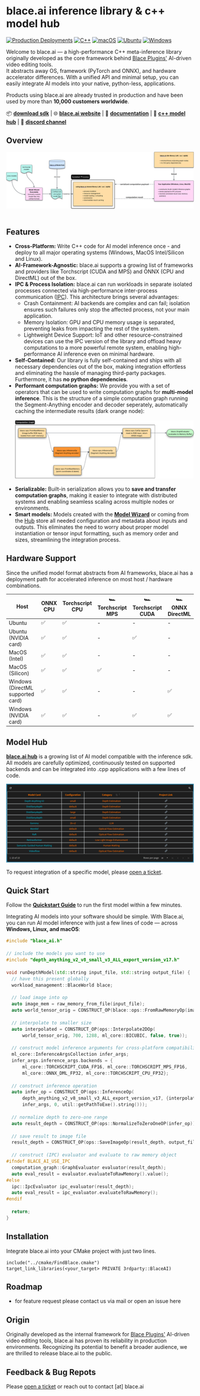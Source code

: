 # blace.ai inference library & c++ model hub  

[![Production Deployments](https://img.shields.io/badge/Production%20Deployments-10.000+-blue)](#) [![C++](https://img.shields.io/badge/C++-%2300599C.svg?logo=c%2B%2B&logoColor=white)](#) [![macOS](https://img.shields.io/badge/macOS-000000?logo=apple&logoColor=F0F0F0)](#) [![Ubuntu](https://img.shields.io/badge/Ubuntu-E95420?logo=ubuntu&logoColor=white)](#) [![Windows](https://custom-icon-badges.demolab.com/badge/Windows-0078D6?logo=windows11)](#)

Welcome to blace.ai — a high-performance C++ meta-inference library originally developed as the core framework behind [Blace Plugins'](https://blaceplugins.com/) AI-driven video editing tools.  
It abstracts away OS, framework (PyTorch and ONNX), and hardware accelerator differences. With a unified API and minimal setup, you can easily integrate AI models into your native, python-less, applications.  

Products using blace.ai are already trusted in production and have been used by more than **10,000 customers worldwide**.



📦 [**download sdk**](https://github.com/blace-ai/blace-ai/releases) | 🌐 [**blace.ai website**](https://blace.ai) | 📖 [**documentation**](https://blace-ai.github.io/blace-ai/) | 🧠 [**c++ model hub**](https://www.blace.ai/hub/) | 💬 [**discord channel**](https://discord.com/channels/1202176342603616277/1318605344586338404)

## Overview
![Screenshot](img/overview.svg) <br/><br/>
## Features
-  **Cross-Platform:** Write C++ code for AI model inference once - and deploy to 
  all major operating systems (Windows, MacOS Intel/Silicon and Linux).  
- **AI-Framework-Agnostic:** blace.ai supports a growing list of frameworks and providers like Torchscript (CUDA and MPS) and ONNX (CPU and DirectML) out of the box.
- **IPC & Process Isolation:**
blace.ai can run workloads in separate isolated processes connected via high-performance inter-process communication ([IPC](https://blace-ai.github.io/blace-ai/ipc.html)).
This architecture brings several advantages:
  - Crash Containment: AI backends are complex and can fail; isolation ensures such failures only stop the affected process, not your main application.
  - Memory Isolation: GPU and CPU memory usage is separated, preventing leaks from impacting the rest of the system.
  - Lightweight Device Support: IoT and other resource-constrained devices can use the IPC version of the library and offload heavy computations to a more powerful remote system, enabling high-performance AI inference even on minimal hardware. 
- **Self-Contained:** Our library is fully self-contained and ships with all necessary dependencies out of the box,
  making integration effortless and eliminating the hassle of managing third-party packages. Furthermore, it has **no python dependencies**.
- **Performant computation graphs:** We provide you with a set of operators that can be used to write 
  computation graphs for **multi-model inference**. This is the structure of a simple computation graph running the Segment-Anything encoder and decoder seperately, automatically caching the intermediate results (dark orange node): <br/><br/>
  ![Screenshot](img/dag_example_2.svg) <br/><br/>
- **Serializable:** Built-in serialization allows you to **save and transfer
  computation graphs**, making it easier to integrate with distributed systems and enabling seamless scaling across multiple nodes or environments.
- **Smart models:** Models created with the [**Model Wizard**](https://blace-ai.github.io/blace-ai/model_wizard_creation.html) or 
  coming from the [Hub](https://www.blace.ai/hub/) store all needed configuration and 
  metadata about inputs and outputs. This eliminates the need to worry about proper model instantiation or tensor input formatting, such as memory order and sizes, streamlining the integration process.

## Hardware Support
Since the unified model format abstracts from AI frameworks, blace.ai has a deployment path for accelerated inference on most host / hardware combinations.

| Host                              | ONNX CPU | Torchscript CPU | 🏎️ Torchscript MPS | 🏎️ Torchscript CUDA | 🏎️ ONNX DirectML |
|-----------------------------------|----------|-----------------|---------------------|----------------------|-------------------| 
| Ubuntu                            | ✅        | ✅               | -                   | -                    | -                 |
| Ubuntu (NVIDIA card)              | ✅      | ✅               | -                  | ✅                    | -                 |
| MacOS (Intel)                     | ✅      | ✅               | -                  | -                    | -                |
| MacOS (Silicon)                   | ✅      | ✅               | ✅                   | -                    | -                |
| Windows (DirectML supported card) | ✅      | ✅               | -                  | -                    | ✅                 |
| Windows (NVIDIA card)             | ✅      | ✅               | -                  | ✅                    | ✅                 |

## Model Hub
[**blace.ai hub**](https://www.blace.ai/hub/) is a growing list of AI model compatible with the inference sdk. All models are carefully optimized, continuously tested on supported backends and can be integrated into .cpp applications with a few lines of code.

![Screenshot](img/hub.png)

To request integration of a specific model, please [open a ticket](https://github.com/blace-ai/blace-ai/issues/new). 

## Quick Start  

Follow the [**Quickstart Guide**](https://blace-ai.github.io/blace-ai/getting_started.html) to run the first model within a few minutes.

Integrating AI models into your software should be simple. With Blace.ai, you can run AI model inference with just a few lines of code — across **Windows, Linux, and macOS**:  

```cpp
#include "blace_ai.h"

// include the models you want to use
#include "depth_anything_v2_v8_small_v3_ALL_export_version_v17.h"

void runDepthModel(std::string input_file, std::string output_file) {
  // have this present globally
  workload_management::BlaceWorld blace;

  // load image into op
  auto image_mem = raw_memory_from_file(input_file);
  auto world_tensor_orig = CONSTRUCT_OP(blace::ops::FromRawMemoryOp(image_mem));

  // interpolate to smaller size
  auto interpolated = CONSTRUCT_OP(ops::Interpolate2DOp(
      world_tensor_orig, 700, 1288, ml_core::BICUBIC, false, true));

  // construct model inference arguments for cross-platform compatibility
  ml_core::InferenceArgsCollection infer_args;
  infer_args.inference_args.backends = {
      ml_core::TORCHSCRIPT_CUDA_FP16, ml_core::TORCHSCRIPT_MPS_FP16,
      ml_core::ONNX_DML_FP32, ml_core::TORCHSCRIPT_CPU_FP32};

  // construct inference operation
  auto infer_op = CONSTRUCT_OP(ops::InferenceOp(
      depth_anything_v2_v8_small_v3_ALL_export_version_v17, {interpolated},
      infer_args, 0, util::getPathToExe().string()));

  // normalize depth to zero-one range
  auto result_depth = CONSTRUCT_OP(ops::NormalizeToZeroOneOP(infer_op));

  // save result to image file
  result_depth = CONSTRUCT_OP(ops::SaveImageOp(result_depth, output_file));

  // construct (IPC) evaluator and evaluate to raw memory object
#ifndef BLACE_AI_USE_IPC
  computation_graph::GraphEvaluator evaluator(result_depth);
  auto eval_result = evaluator.evaluateToRawMemory().value();
#else
  ipc::IpcEvaluator ipc_evaluator(result_depth);
  auto eval_result = ipc_evaluator.evaluateToRawMemory();
#endif

  return;
}
```

## Installation
Integrate blace.ai into your CMake project with just two lines.

```
include("../cmake/FindBlace.cmake")
target_link_libraries(<your_target> PRIVATE 3rdparty::BlaceAI)
```

## Roadmap
- for feature request please contact us via mail or open an issue here 

## Origin
Originally developed as the internal framework for [Blace Plugins'](https://blaceplugins.com/) AI-driven video editing tools, blace.ai has proven its reliability in production environments. Recognizing its potential to benefit a broader audience, we are thrilled to release blace.ai to the public.

## Feedback & Bug Repots
Please [open a ticket](https://github.com/blace-ai/blace-ai/issues/new) or reach out to contact [at] blace.ai  

